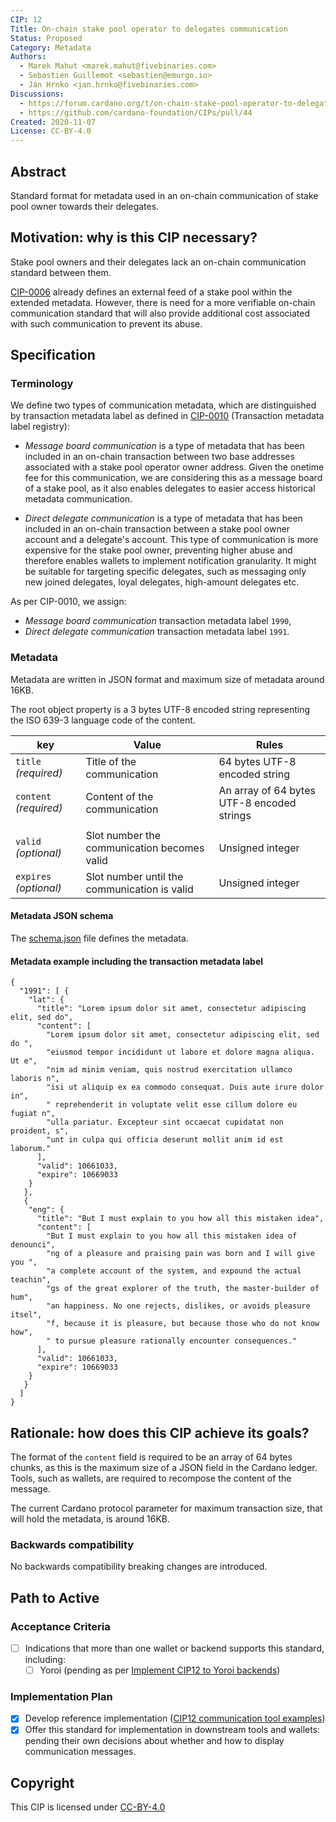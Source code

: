 ```yaml
---
CIP: 12
Title: On-chain stake pool operator to delegates communication
Status: Proposed
Category: Metadata
Authors:
  - Marek Mahut <marek.mahut@fivebinaries.com>
  - Sebastien Guillemot <sebastien@emurgo.io>
  - Ján Hrnko <jan.hrnko@fivebinaries.com>
Discussions:
  - https://forum.cardano.org/t/on-chain-stake-pool-operator-to-delegates-communication/42229
  - https://github.com/cardano-foundation/CIPs/pull/44
Created: 2020-11-07
License: CC-BY-4.0
---
```


## Abstract

Standard format for metadata used in an on-chain communication of stake pool owner towards their delegates.

## Motivation: why is this CIP necessary?

Stake pool owners and their delegates lack an on-chain communication standard between them.

[CIP-0006](https://github.com/cardano-foundation/CIPs/blob/master/CIP-0006/README.md) already defines an external feed of a stake pool within the extended metadata. However, there is need for a more verifiable on-chain communication standard that will also provide additional cost associated with such communication to prevent its abuse.

## Specification

### Terminology

We define two types of communication metadata, which are distinguished by transaction metadata label as defined in [CIP-0010](https://github.com/cardano-foundation/CIPs/blob/master/CIP-0010/README.md) (Transaction metadata label registry):

 * *Message board communication* is a type of metadata that has been included in an on-chain transaction between two base addresses associated with a stake pool operator owner address. Given the onetime fee for this communication, we are considering this as a message board of a stake pool, as it also enables delegates to easier access historical metadata communication.

 * *Direct delegate communication* is a type of metadata that has been included in an on-chain transaction between a stake pool owner account and a delegate's account. This type of communication is more expensive for the stake pool owner, preventing higher abuse and therefore enables wallets to implement notification granularity. It might be suitable for targeting specific delegates, such as messaging only new joined delegates, loyal delegates, high-amount delegates etc.

As per CIP-0010, we assign:

* *Message board communication* transaction metadata label `1990`,
* *Direct delegate communication* transaction metadata label `1991`.

### Metadata

Metadata are written in JSON format and maximum size of metadata around 16KB.

The root object property is a 3 bytes UTF-8 encoded string representing the ISO 639-3
language code of the content.

| key                    | Value                                        | Rules                                      |
| ---------------------- | -------------------------------------------- | ------------------------------------------ |
| `title` *(required)*   | Title of the communication                   | 64 bytes UTF-8 encoded string              |
| `content` *(required)* | Content of the communication                 | An array of 64 bytes UTF-8 encoded strings |
|                        |                                              |
| `valid` *(optional)*   | Slot number the communication becomes valid  | Unsigned integer                           |
| `expires` *(optional)* | Slot number until the communication is valid | Unsigned integer                           |

#### Metadata JSON schema

The [schema.json](./schema.json) file defines the metadata.

#### Metadata example including the transaction metadata label

```
{
  "1991": [ {
    "lat": {
      "title": "Lorem ipsum dolor sit amet, consectetur adipiscing elit, sed do",
      "content": [
        "Lorem ipsum dolor sit amet, consectetur adipiscing elit, sed do ",
        "eiusmod tempor incididunt ut labore et dolore magna aliqua. Ut e",
        "nim ad minim veniam, quis nostrud exercitation ullamco laboris n",
        "isi ut aliquip ex ea commodo consequat. Duis aute irure dolor in",
        " reprehenderit in voluptate velit esse cillum dolore eu fugiat n",
        "ulla pariatur. Excepteur sint occaecat cupidatat non proident, s",
        "unt in culpa qui officia deserunt mollit anim id est laborum."
      ],
      "valid": 10661033,
      "expire": 10669033
    }
   },
   {
    "eng": {
      "title": "But I must explain to you how all this mistaken idea",
      "content": [
        "But I must explain to you how all this mistaken idea of denounci",
        "ng of a pleasure and praising pain was born and I will give you ",
        "a complete account of the system, and expound the actual teachin",
        "gs of the great explorer of the truth, the master-builder of hum",
        "an happiness. No one rejects, dislikes, or avoids pleasure itsel",
        "f, because it is pleasure, but because those who do not know how",
        " to pursue pleasure rationally encounter consequences."
      ],
      "valid": 10661033,
      "expire": 10669033
    }
   }
  ]
}
```

## Rationale: how does this CIP achieve its goals?

The format of the `content` field is required to be an array of 64 bytes chunks, as this is the maximum size of a JSON field in the Cardano ledger. Tools, such as wallets, are required to recompose the content of the message.

The current Cardano protocol parameter for maximum transaction size, that will hold the metadata, is around 16KB.

### Backwards compatibility

No backwards compatibility breaking changes are introduced.

## Path to Active

### Acceptance Criteria

 * [ ] Indications that more than one wallet or backend supports this standard, including:
   * [ ] Yoroi (pending as per [Implement CIP12 to Yoroi backends](https://www.lidonation.com/en/proposals/implement-cip12-to-yoroi-backends))

### Implementation Plan

 * [x] Develop reference implementation ([CIP12 communication tool examples](https://github.com/fivebinaries/cip-metadata-communication-example))
 * [x] Offer this standard for implementation in downstream tools and wallets: pending their own decisions about whether and how to display communication messages.

## Copyright

This CIP is licensed under [CC-BY-4.0](https://creativecommons.org/licenses/by/4.0/legalcode)

